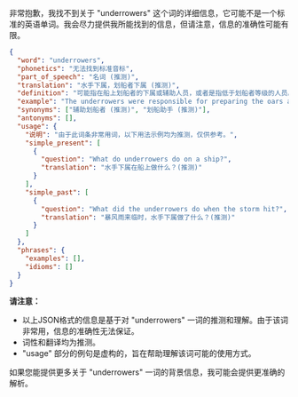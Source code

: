 非常抱歉，我找不到关于 "underrowers" 这个词的详细信息，它可能不是一个标准的英语单词。我会尽力提供我所能找到的信息，但请注意，信息的准确性可能有限。

```json
{
  "word": "underrowers",
  "phonetics": "无法找到标准音标",
  "part_of_speech": "名词 (推测)",
  "translation": "水手下属，划船者下属 (推测)",
  "definition": "可能指在船上划船者的下属或辅助人员，或者是指低于划船者等级的人员。(此为推测)",
  "example": "The underrowers were responsible for preparing the oars and maintaining the ship's lower decks. (此为虚构例句)",
  "synonyms": ["辅助划船者 (推测)", "划船助手 (推测)"],
  "antonyms": [],
  "usage": {
    "说明": "由于此词条非常用词，以下用法示例均为推测，仅供参考。",
    "simple_present": [
      {
        "question": "What do underrowers do on a ship?",
        "translation": "水手下属在船上做什么？(推测)"
      }
    ],
    "simple_past": [
      {
        "question": "What did the underrowers do when the storm hit?",
        "translation": "暴风雨来临时，水手下属做了什么？(推测)"
      }
    ]
  },
  "phrases": {
    "examples": [],
    "idioms": []
  }
}
```

**请注意：**

*   以上JSON格式的信息是基于对 "underrowers" 一词的推测和理解。由于该词非常用，信息的准确性无法保证。
*   词性和翻译均为推测。
*   "usage" 部分的例句是虚构的，旨在帮助理解该词可能的使用方式。

如果您能提供更多关于 "underrowers" 一词的背景信息，我可能会提供更准确的解析。
 